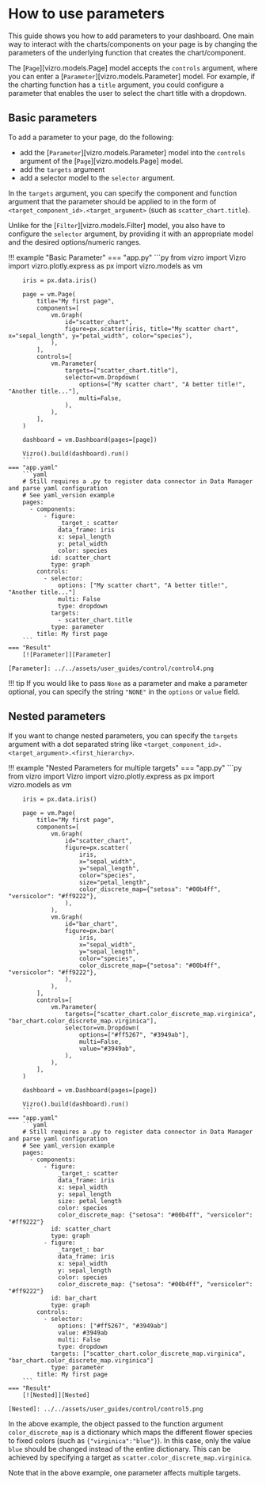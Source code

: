 # How to use parameters

This guide shows you how to add parameters to your dashboard. One main way to interact with the charts/components on your page is by changing the parameters of the underlying function that creates the chart/component.

The [`Page`][vizro.models.Page] model accepts the `controls` argument, where you can enter a [`Parameter`][vizro.models.Parameter] model. For example, if the charting function has a `title` argument, you could configure a parameter that enables the user to select the chart title with a dropdown.

## Basic parameters

To add a parameter to your page, do the following:

- add the [`Parameter`][vizro.models.Parameter] model into the `controls` argument of the [`Page`][vizro.models.Page] model.
- add the `targets` argument
- add a selector model to the `selector` argument.

In the `targets` argument, you can specify the component and function argument that the parameter should be applied to in the form of `<target_component_id>.<target_argument>` (such as `scatter_chart.title`).

Unlike for the [`Filter`][vizro.models.Filter] model, you also have to configure the `selector` argument, by providing it with an appropriate model and the desired options/numeric ranges.

!!! example "Basic Parameter"
    === "app.py"
        ```py
        from vizro import Vizro
        import vizro.plotly.express as px
        import vizro.models as vm

        iris = px.data.iris()

        page = vm.Page(
            title="My first page",
            components=[
                vm.Graph(
                    id="scatter_chart",
                    figure=px.scatter(iris, title="My scatter chart", x="sepal_length", y="petal_width", color="species"),
                ),
            ],
            controls=[
                vm.Parameter(
                    targets=["scatter_chart.title"],
                    selector=vm.Dropdown(
                        options=["My scatter chart", "A better title!", "Another title..."],
                        multi=False,
                    ),
                ),
            ],
        )

        dashboard = vm.Dashboard(pages=[page])

        Vizro().build(dashboard).run()
        ```
    === "app.yaml"
        ```yaml
        # Still requires a .py to register data connector in Data Manager and parse yaml configuration
        # See yaml_version example
        pages:
          - components:
              - figure:
                  _target_: scatter
                  data_frame: iris
                  x: sepal_length
                  y: petal_width
                  color: species
                id: scatter_chart
                type: graph
            controls:
              - selector:
                  options: ["My scatter chart", "A better title!", "Another title..."]
                  multi: False
                  type: dropdown
                targets:
                  - scatter_chart.title
                type: parameter
            title: My first page
        ```
    === "Result"
        [![Parameter]][Parameter]

    [Parameter]: ../../assets/user_guides/control/control4.png

!!! tip
    If you would like to pass `None` as a parameter and make a parameter optional, you can specify the string `"NONE"` in the `options` or `value` field.

## Nested parameters

If you want to change nested parameters, you can specify the `targets` argument with a dot separated string like `<target_component_id>.<target_argument>.<first_hierarchy>`.

!!! example "Nested Parameters for multiple targets"
    === "app.py"
        ```py
        from vizro import Vizro
        import vizro.plotly.express as px
        import vizro.models as vm

        iris = px.data.iris()

        page = vm.Page(
            title="My first page",
            components=[
                vm.Graph(
                    id="scatter_chart",
                    figure=px.scatter(
                        iris,
                        x="sepal_width",
                        y="sepal_length",
                        color="species",
                        size="petal_length",
                        color_discrete_map={"setosa": "#00b4ff", "versicolor": "#ff9222"},
                    ),
                ),
                vm.Graph(
                    id="bar_chart",
                    figure=px.bar(
                        iris,
                        x="sepal_width",
                        y="sepal_length",
                        color="species",
                        color_discrete_map={"setosa": "#00b4ff", "versicolor": "#ff9222"},
                    ),
                ),
            ],
            controls=[
                vm.Parameter(
                    targets=["scatter_chart.color_discrete_map.virginica", "bar_chart.color_discrete_map.virginica"],
                    selector=vm.Dropdown(
                        options=["#ff5267", "#3949ab"],
                        multi=False,
                        value="#3949ab",
                    ),
                ),
            ],
        )

        dashboard = vm.Dashboard(pages=[page])

        Vizro().build(dashboard).run()
        ```
    === "app.yaml"
        ```yaml
        # Still requires a .py to register data connector in Data Manager and parse yaml configuration
        # See yaml_version example
        pages:
          - components:
              - figure:
                  _target_: scatter
                  data_frame: iris
                  x: sepal_width
                  y: sepal_length
                  size: petal_length
                  color: species
                  color_discrete_map: {"setosa": "#00b4ff", "versicolor": "#ff9222"}
                id: scatter_chart
                type: graph
              - figure:
                  _target_: bar
                  data_frame: iris
                  x: sepal_width
                  y: sepal_length
                  color: species
                  color_discrete_map: {"setosa": "#00b4ff", "versicolor": "#ff9222"}
                id: bar_chart
                type: graph
            controls:
              - selector:
                  options: ["#ff5267", "#3949ab"]
                  value: #3949ab
                  multi: False
                  type: dropdown
                targets: ["scatter_chart.color_discrete_map.virginica", "bar_chart.color_discrete_map.virginica"]
                type: parameter
            title: My first page
        ```
    === "Result"
        [![Nested]][Nested]

    [Nested]: ../../assets/user_guides/control/control5.png

In the above example, the object passed to the function argument `color_discrete_map` is a dictionary which maps the different flower species to fixed colors (such as `{"virginica":"blue"}`). In this case, only the value `blue` should be changed instead of the entire dictionary. This can be achieved by specifying a target as `scatter.color_discrete_map.virginica`.

Note that in the above example, one parameter affects multiple targets.
